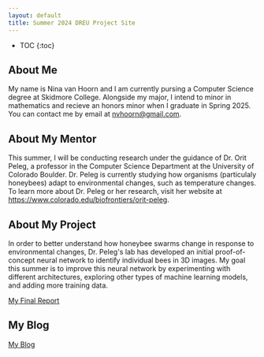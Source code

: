 ```yaml
---
layout: default
title: Summer 2024 DREU Project Site
---
```


* TOC
{:toc}

## About Me

My name is Nina van Hoorn and I am currently pursing a Computer Science degree at Skidmore College. Alongside my major, I intend to minor in mathematics and recieve an honors minor when I graduate in Spring 2025.
You can contact me by email at nvhoorn@gmail.com.

## About My Mentor

This summer, I will be conducting research under the guidance of Dr. Orit Peleg, a professor in the Computer Science Department at the University of Colorado Boulder. Dr. Peleg is currently studying how organisms (particulaly honeybees) adapt to environmental changes, such as temperature changes. To learn more about Dr. Peleg or her research, visit her website at https://www.colorado.edu/biofrontiers/orit-peleg.

## About My Project

In order to better understand how honeybee swarms change in response to environmental changes, Dr. Peleg's lab has developed an initial proof-of-concept neural network to identify individual bees in 3D images. My goal this summer is to improve this neural network by experimenting with different architectures, exploring other types of machine learning models, and adding more training data.

[My Final Report](files/finalreport.pdf)

## My Blog

[My Blog](blog.html)
